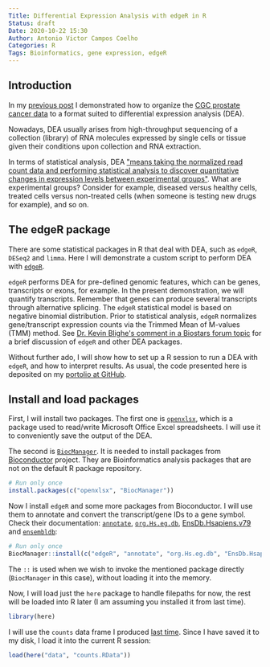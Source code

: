 ```yaml
---
Title: Differential Expression Analysis with edgeR in R
Status: draft
Date: 2020-10-22 15:30
Author: Antonio Victor Campos Coelho
Categories: R
Tags: Bioinformatics, gene expression, edgeR
---
```


## Introduction

In my [previous post](https://antoniocampos13.github.io/data-manipulation-with-r.html#data-manipulation-with-r) I demonstrated how to organize the [CGC prostate cancer data](https://antoniocampos13.github.io/working-with-cancer-genomics-cloud-datasets-in-a-postgresql-database-part-1.html) to a format suited to differential expression analysis (DEA).

Nowadays, DEA usually arises from high-throughput sequencing of a collection (library) of RNA molecules expressed by single cells or tissue given their conditions upon collection and RNA extraction.

In terms of statistical analysis, DEA ["means taking the normalized read count data and performing statistical analysis to discover quantitative changes in expression levels between experimental groups"](https://www.ebi.ac.uk/training/online/course/functional-genomics-ii-common-technologies-and-data-analysis-methods/differential-gene). What are experimental groups? Consider for example, diseased versus healthy cells, treated cells versus non-treated cells (when someone is testing new drugs for example), and so on.

## The edgeR package

There are some statistical packages in R that deal with DEA, such as `edgeR`, `DESeq2` and `limma`. Here I will demonstrate a custom script to perform DEA with [`edgeR`](https://bioconductor.org/packages/release/bioc/html/edgeR.html).

`edgeR` performs DEA for pre-defined genomic features, which can be genes, transcripts or exons, for example. In the present demonstration, we will quantify transcripts. Remember that genes can produce several transcripts through alternative splicing. The `edgeR` statistical model is based on negative binomial distribution. Prior to statistical analysis, `edgeR` normalizes gene/transcript expression counts via the Trimmed Mean of M-values (TMM) method. See [Dr. Kevin Blighe's comment in a Biostars forum topic](https://www.biostars.org/p/284775/#284893) for a brief discussion of `edgeR` and other DEA packages.

Without further ado, I will show how to set up a R session to run a DEA with `edgeR`, and how to interpret results. As usual, the code presented here is deposited on my [portolio at GitHub]().

## Install and load packages

First, I will install two packages. The first one is [`openxlsx`](https://www.rdocumentation.org/packages/openxlsx/versions/4.2.2), which is a package used to read/write Microsoft Office Excel spreadsheets. I will use it to conveniently save the output of the DEA.

The second is [`BiocManager`](https://www.rdocumentation.org/packages/BiocManager/versions/1.30.10). It is needed to install packages from [Bioconductor](https://www.bioconductor.org/) project. They are Bioinformatics analysis packages that are not on the default R package repository.

```r
# Run only once
install.packages(c("openxlsx", "BiocManager"))
```

Now I install `edgeR` and some more packages from Bioconductor. I will use them to annotate and convert the transcript/gene IDs to a gene symbol. Check their documentation: [`annotate`](https://www.rdocumentation.org/packages/annotate/versions/1.50.0), [`org.Hs.eg.db`](https://bioconductor.org/packages/release/data/annotation/html/org.Hs.eg.db.html), [EnsDb.Hsapiens.v79](https://bioconductor.org/packages/release/data/annotation/html/EnsDb.Hsapiens.v79.html) and [`ensembldb`](https://www.rdocumentation.org/packages/ensembldb/versions/1.4.7):

```r
# Run only once
BiocManager::install(c("edgeR", "annotate", "org.Hs.eg.db", "EnsDb.Hsapiens.v79","ensembldb"))
```

The `::` is used when we wish to invoke the mentioned package directly (`BiocManager` in this case), without loading it into the memory.

Now, I will load just the `here` package to handle filepaths for now, the rest will be loaded into R later (I am assuming you installed it from last time).

```r
library(here)
```

I will use the `counts` data frame I produced [last time](https://antoniocampos13.github.io/data-manipulation-with-r.html). Since I have saved it to my disk, I load it into the current R session:

```r
load(here("data", "counts.RData"))
```
